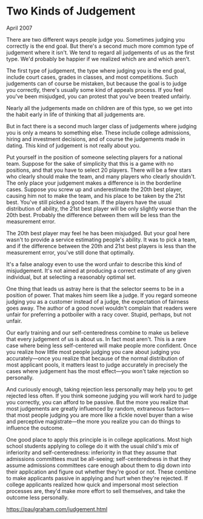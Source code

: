 # Two Kinds of Judgement

April 2007

There are two different ways people judge you. Sometimes judging you correctly is the end goal. But there's a second much more common type of judgement where it isn't. We tend to regard all judgements of us as the first type. We'd probably be happier if we realized which are and which aren't.

The first type of judgement, the type where judging you is the end goal, include court cases, grades in classes, and most competitions. Such judgements can of course be mistaken, but because the goal is to judge you correctly, there's usually some kind of appeals process. If you feel you've been misjudged, you can protest that you've been treated unfairly.

Nearly all the judgements made on children are of this type, so we get into the habit early in life of thinking that all judgements are.

But in fact there is a second much larger class of judgements where judging you is only a means to something else. These include college admissions, hiring and investment decisions, and of course the judgements made in dating. This kind of judgement is not really about you.

Put yourself in the position of someone selecting players for a national team. Suppose for the sake of simplicity that this is a game with no positions, and that you have to select 20 players. There will be a few stars who clearly should make the team, and many players who clearly shouldn't. The only place your judgement makes a difference is in the borderline cases. Suppose you screw up and underestimate the 20th best player, causing him not to make the team, and his place to be taken by the 21st best. You've still picked a good team. If the players have the usual distribution of ability, the 21st best player will be only slightly worse than the 20th best. Probably the difference between them will be less than the measurement error.

The 20th best player may feel he has been misjudged. But your goal here wasn't to provide a service estimating people's ability. It was to pick a team, and if the difference between the 20th and 21st best players is less than the measurement error, you've still done that optimally.

It's a false analogy even to use the word unfair to describe this kind of misjudgement. It's not aimed at producing a correct estimate of any given individual, but at selecting a reasonably optimal set.

One thing that leads us astray here is that the selector seems to be in a position of power. That makes him seem like a judge. If you regard someone judging you as a customer instead of a judge, the expectation of fairness goes away. The author of a good novel wouldn't complain that readers were unfair for preferring a potboiler with a racy cover. Stupid, perhaps, but not unfair.

Our early training and our self-centeredness combine to make us believe that every judgement of us is about us. In fact most aren't. This is a rare case where being less self-centered will make people more confident. Once you realize how little most people judging you care about judging you accurately—once you realize that because of the normal distribution of most applicant pools, it matters least to judge accurately in precisely the cases where judgement has the most effect—you won't take rejection so personally.

And curiously enough, taking rejection less personally may help you to get rejected less often. If you think someone judging you will work hard to judge you correctly, you can afford to be passive. But the more you realize that most judgements are greatly influenced by random, extraneous factors—that most people judging you are more like a fickle novel buyer than a wise and perceptive magistrate—the more you realize you can do things to influence the outcome.

One good place to apply this principle is in college applications. Most high school students applying to college do it with the usual child's mix of inferiority and self-centeredness: inferiority in that they assume that admissions committees must be all-seeing; self-centeredness in that they assume admissions committees care enough about them to dig down into their application and figure out whether they're good or not. These combine to make applicants passive in applying and hurt when they're rejected. If college applicants realized how quick and impersonal most selection processes are, they'd make more effort to sell themselves, and take the outcome less personally.

https://paulgraham.com/judgement.html
